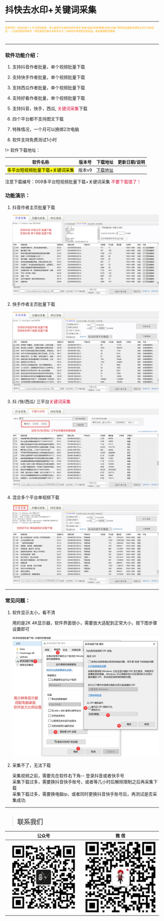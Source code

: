 # 抖快去水印+关键词采集

---
<p style="height: 45px; font-size: 8px; color:orange">
免责声明：软件仅限个人学习研究使用，禁止使用平台提供的软件发布“刷单/返现/色情/赌博/洗钱/诈骗/”等等违反国家法律禁止的行为和信息，一旦发现即封停账号！其造成的后果与本软件无关！如有软件有侵犯你的权益，联系客服修改删除.
</p>

---

### 软件功能介绍：

1. 支持抖音作者批量，单个视频批量下载

2. 支持快手作者批量，单个视频批量下载

3. 支持西瓜作者批量，单个视频批量下载

4. 支持好看作者批量，单个视频批量下载

5. 支持抖音，快手，西瓜, <a style="color:Crimson">关键词采集</a>下载

6. 四个平台都不支持图文下载

7. 特殊情况，一个月可以换绑2次电脑

8. 软件支持免费测试1小时

!> 软件下载地址： 

| 软件名称                       | 版本号     | 下载地址                                                     | 更新日期/说明             |
| -------------------------- | ------- | -------------------------------------------------------- | ------------------- |
| <mark>多平台短视频批量下载+关键词采集</mark>      | 版本v9 | [下载地址](https://ww0.lanzoul.com/iyU7F263lzqj)     |                     |

注意下载编号：009多平台短视频批量下载+关键词采集 <a style="color:Crimson">不要下载错了！</a>

### 功能演示：  

1. 抖音作者主页批量下载
   
   ![1.png](DKRwatermark.assets/1.png)

2. 快手作者主页批量下载
   
   ![2.png](DKRwatermark.assets/2.png)

3. 抖 /快/西瓜/ 三平台<a style="color:Crimson">关键词采集</a>
   
   ![3.png](DKRwatermark.assets/3.png)

4. 混合多个平台单视频下载
   
   ![4.png](DKRwatermark.assets/4.png)

---

### 常见问题：

1. 软件显示太小，看不清
   
   用的是2K 4K显示器，软件界面很小，需要放大适配到正常大小，按下图步骤设置即可
   
   ![5.png](DKRwatermark.assets/5.png)
   
   

2. 采集不了，无法下载
   
   采集视频之前，需要先在软件右下角-- 登录抖音或者快手号  
   采集下载过多，需要换抖音快手账号，或者等几小时后解除限制之后再采集下载  
   采集下载过多，需要换电脑ip，或者同时更换抖音快手账号后，再测试是否采集成功.

----

> ## 联系我们

| 公众号                          | 微 信                         |
|:----------------------------:|:---------------------------:|
| ![输入图片说明](../static/gzh.png) | ![输入图片说明](../static/wx.png) |
